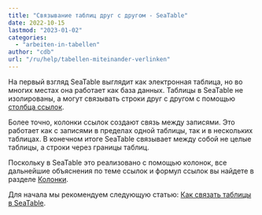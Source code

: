 ```yaml
---
title: "Связывание таблиц друг с другом - SeaTable"
date: 2022-10-15
lastmod: "2023-01-02"
categories: 
  - "arbeiten-in-tabellen"
author: "cdb"
url: "/ru/help/tabellen-miteinander-verlinken"
---
```


На первый взгляд SeaTable выглядит как электронная таблица, но во многих местах она работает как база данных. Таблицы в SeaTable не изолированы, а могут связывать строки друг с другом с помощью [столбца ссылок](https://seatable.io/ru/docs/verknuepfungen/wie-man-tabellen-in-seatable-miteinander-verknuepft/).

Более точно, колонки ссылок создают связь между записями. Это работает как с записями в пределах одной таблицы, так и в нескольких таблицах. В конечном итоге SeaTable связывает между собой не целые таблицы, а строки через границы таблиц.

Поскольку в SeaTable это реализовано с помощью колонок, все дальнейшие объяснения по теме ссылок и формул ссылок вы найдете в разделе [Колонки](https://seatable.io/ru/docs-category/spalten/).

Для начала мы рекомендуем следующую статью: [Как связать таблицы в SeaTable](https://seatable.io/ru/docs/verknuepfungen/wie-man-tabellen-in-seatable-miteinander-verknuepft/).

